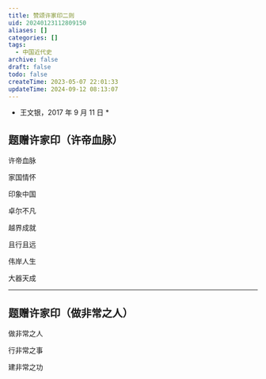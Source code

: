 ```yaml
---
title: 赞颂许家印二则
uid: 20240123112809150
aliases: []
categories: []
tags:
  - 中国近代史
archive: false
draft: false
todo: false
createTime: 2023-05-07 22:01:33
updateTime: 2024-09-12 08:13:07
---
```


- 王文银，2017 年 9 月 11 日 \*

## 题赠许家印（许帝血脉）

许帝血脉

家国情怀

印象中国

卓尔不凡

越界成就

且行且远

伟岸人生

大器天成

---

## 题赠许家印（做非常之人）

做非常之人

行非常之事

建非常之功
